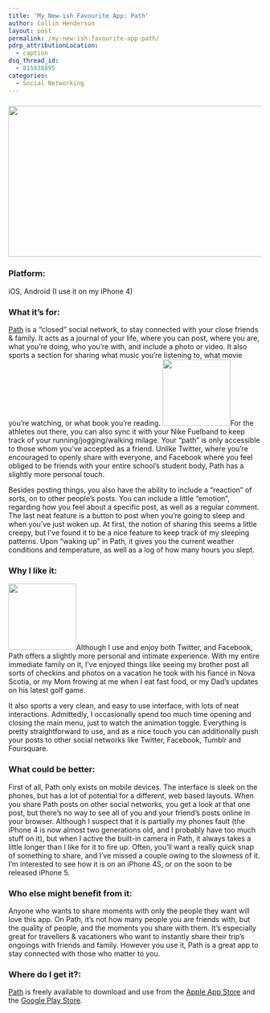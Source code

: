 ```yaml
---
title: 'My New-ish Favourite App: Path'
author: Collin Henderson
layout: post
permalink: /my-new-ish-favourite-app-path/
pdrp_attributionLocation:
  - caption
dsq_thread_id:
  - 815838895
categories:
  - Social Networking
---
```

### <img class="aligncenter size-full wp-image-9738" style="border: none!important;" title="path_1" src="http://hypenotic.com/wordpress/wp-content/uploads/2012/08/path_1.png" alt="" width="580" height="300" />

### **Platform:**

iOS, Android (I use it on my iPhone 4)

### **What it&#8217;s for:**

[Path][1] is a &#8220;closed&#8221; social network, to stay connected with your close friends & family. It acts as a journal of your life, where you can post, where you are, what you&#8217;re doing, who you&#8217;re with, and include a photo or video. It also sports a section for sharing what music you&#8217;re listening to, what movie you&#8217;re watching, or what book you&#8217;re reading. <img class="alignleft size-full wp-image-9739" title="path_2" src="http://hypenotic.com/wordpress/wp-content/uploads/2012/08/path_2.png" alt="" width="135" height="132" />For the athletes out there, you can also sync it with your Nike Fuelband to keep track of your running/jogging/walking milage. Your &#8220;path&#8221; is only accessible to those whom you&#8217;ve accepted as a friend. Unlike Twitter, where you&#8217;re encouraged to openly share with everyone, and Facebook where you feel obliged to be friends with your entire school&#8217;s student body, Path has a slightly more personal touch.

Besides posting things, you also have the ability to include a &#8220;reaction&#8221; of sorts, on to other people&#8217;s posts. You can include a little &#8220;emotion&#8221;, regarding how you feel about a specific post, as well as a regular comment. The last neat feature is a button to post when you&#8217;re going to sleep and when you&#8217;ve just woken up. At first, the notion of sharing this seems a little creepy, but I&#8217;ve found it to be a nice feature to keep track of my sleeping patterns. Upon &#8220;waking up&#8221; in Path, it gives you the current weather conditions and temperature, as well as a log of how many hours you slept.

### **Why I like it:**

<img class="alignright size-full wp-image-9740" title="path_3" src="http://hypenotic.com/wordpress/wp-content/uploads/2012/08/path_3.png" alt="" width="135" height="132" />Although I use and enjoy both Twitter, and Facebook, Path offers a slightly more personal and intimate experience. With my entire immediate family on it, I&#8217;ve enjoyed things like seeing my brother post all sorts of checkins and photos on a vacation he took with his fiancé in Nova Scotia, or my Mom frowing at me when I eat fast food, or my Dad&#8217;s updates on his latest golf game.

It also sports a very clean, and easy to use interface, with lots of neat interactions. Admittedly, I occasionally spend too much time opening and closing the main menu, just to watch the animation toggle. Everything is pretty straightforward to use, and as a nice touch you can additionally push your posts to other social networks like Twitter, Facebook, Tumblr and Foursquare.

### **What could be better:**

First of all, Path only exists on mobile devices. The interface is sleek on the phones, but has a lot of potential for a different, web based layouts. When you share Path posts on other social networks, you get a look at that one post, but there&#8217;s no way to see all of you and your friend&#8217;s posts online in your browser. Although I suspect that it is partially my phones fault (the iPhone 4 is now almost two generations old, and I probably have too much stuff on it), but when I active the built-in camera in Path, it always takes a little longer than I like for it to fire up. Often, you&#8217;ll want a really quick snap of something to share, and I&#8217;ve missed a couple owing to the slowness of it. I&#8217;m interested to see how it is on an iPhone 4S, or on the soon to be released iPhone 5.

### **Who else might benefit from it:**

Anyone who wants to share moments with only the people they want will love this app. On Path, it&#8217;s not how many people you are friends with, but the quality of people, and the moments you share with them. It&#8217;s especially great for travellers & vacationers who want to instantly share their trip&#8217;s ongoings with friends and family. However you use it, Path is a great app to stay connected with those who matter to you.

### Where do I get it?:

[Path][1] is freely available to download and use from the [Apple App Store][2] and the [Google Play Store][3].

 [1]: https://path.com
 [2]: http://itunes.apple.com/us/app/path/id403639508?mt=8
 [3]: https://play.google.com/store/apps/details?id=com.path